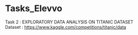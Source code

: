 # Tasks_Elevvo
Task 2 : EXPLORATORY DATA ANALYSIS ON TITANIC DATASET <br>
Dataset : https://www.kaggle.com/competitions/titanic/data
